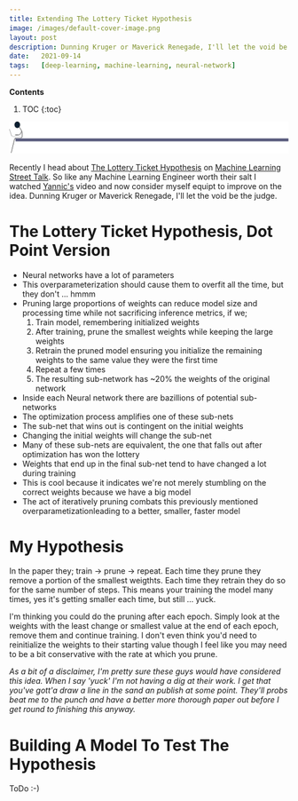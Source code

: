 ```yaml
---
title: Extending The Lottery Ticket Hypothesis
image: /images/default-cover-image.png
layout: post
description: Dunning Kruger or Maverick Renegade, I'll let the void be the judge.
date:   2021-09-14
tags:   [deep-learning, machine-learning, neural-network]
---
```


**Contents**

1. TOC
{:toc}

![div-bar](../images/logo-div-bar.png)

Recently I head about [The Lottery Ticket Hypothesis](https://arxiv.org/pdf/1803.03635.pdf) on [Machine Learning Street Talk](https://www.youtube.com/watch?v=SfjJoevBbjU). So like any Machine Learning Engineer worth their salt I watched [Yannic's](https://www.youtube.com/watch?v=ZVVnvZdUMUk) video and now consider myself equipt to improve on the idea. Dunning Kruger or Maverick Renegade, I'll let the void be the judge.

# The Lottery Ticket Hypothesis, Dot Point Version

  - Neural networks have a lot of parameters
  - This overparameterization should cause them to overfit all the time, but they don't ... hmmm
  - Pruning large proportions of weights can reduce model size and processing time while not sacrificing inference metrics, if we;
    1. Train model, remembering initialized weights
    2. After training, prune the smallest weights while keeping the large weights
    3. Retrain the pruned model ensuring you initialize the remaining weights to the same value they were the first time
    4. Repeat a few times
    5. The resulting sub-network has ~20% the weights of the original network
  - Inside each Neural network there are bazillions of potential sub-networks
  - The optimization process amplifies one of these sub-nets
  - The sub-net that wins out is contingent on the initial weights
  - Changing the initial weights will change the sub-net
  - Many of these sub-nets are equivalent, the one that falls out after optimization has won the lottery
  - Weights that end up in the final sub-net tend to have changed a lot during training
  - This is cool because it indicates we're not merely stumbling on the correct weights because we have a big model
  - The act of iteratively pruning combats this previously mentioned overparametizationleading to a better, smaller, faster model

# My Hypothesis

In the paper they; train -> prune -> repeat. Each time they prune they remove a portion of the smallest weigthts. Each time they retrain they do so for the same number of steps. This means your training the model many times, yes it's getting smaller each time, but still ... yuck. 

I'm thinking you could do the pruning after each epoch. Simply look at the weights with the least change or smallest value at the end of each epoch, remove them and continue training. I don't even think you'd need to reinitialize the weights to their starting value though I feel like you may need to be a bit conservative with the rate at which you prune.

_As a bit of a disclaimer, I'm pretty sure these guys would have considered this idea. When I say 'yuck' I'm not having a dig at their work. I get that you've gott'a draw a line in the sand an publish at some point. They'll probs beat me to the punch and have a better more thorough paper out before I get round to finishing this anyway._

# Building A Model To Test The Hypothesis

ToDo :-)
